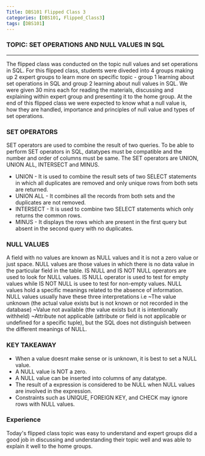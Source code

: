 ```yaml
---
Title: DBS101 Flipped Class 3
categories: [DBS101, Flipped_Class3]
tags: [DBS101]
---
```


### TOPIC: SET OPERATIONS AND NULL VALUES IN SQL
---

The flipped class was conducted on the topic null values and set operations in SQL. For this flipped class, students were diveded into 4 groups making up 2 expert groups to learn more on specific topic - group 1 learning about set operations in SQL and group 2 learning about null values in SQL. We were given 30 mins each for reading the materials, discussing and explaining within expert group and presenting it to the home group. At the end of this flipped class we were expected to know what a null value is, how they are handled, importance and principles of null value and types of set operations.

### SET OPERATORS
SET operators are used to combine the result of two queries. To be able to perform SET operators in SQL, datatypes must be compatible and the number and order of columns must be same.
The SET operators are UNION, UNION ALL, INTERSECT and MINUS.

- UNION - It is used to combine the result sets of two SELECT statements in which all duplicates are removed and only unique rows from both sets are returned.
- UNION ALL - It combines all the records from both sets and the duplicates are not removed.
- INTERSECT - It is used to combine two SELECT statements  which only returns the common rows. 
- MINUS - It displays the rows which are present in the first query but absent in the second query with no duplicates.


### NULL VALUES 
A field with no values are known as NULL values and it is not a zero value or just space. NULL values are those values in which there is no data value in the particular field in the table. IS NULL and IS NOT NULL operators are used to look for NULL values. IS NULL operator is used to test for empty values while IS NOT NULL is usee to test for non-empty values. NULL values hold a specific meanings related to the absence of information.
NULL values usually have these three interpretations i.e 
~The value unknown (the actual value exists but is not known or not recorded in the database)
~Value not available (the value exists but it is intentionally withheld)
~Attribute not applicable (attribute or field is not applicable or undefined for a specific tuple), but the SQL does not distinguish between the different meanings of NULL.

### KEY TAKEAWAY 
- When a value doesnt make sense or is unknown, it is best to set a NULL value.
- A NULL value is NOT a zero.
- A NULL value can be inserted into columns of any datatype.
- The result of a expression is considered to be NULL when NULL values are involved in the expression.
- Constraints such as UNIQUE, FOREIGN KEY, and CHECK may ignore rows with NULL values.

### Experience
Today's flipped class topic was easy to understand and expert groups did a good job in discussing and understanding their topic well and was able to explain it well to the home groups. 
